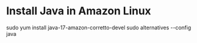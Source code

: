 # Install Java in Amazon Linux
sudo yum install java-17-amazon-corretto-devel
sudo alternatives --config java
 
